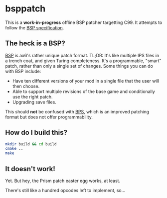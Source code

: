 # bsppatch

This is a **work-in-progress** offline BSP patcher targetting C99. It attempts to follow the [BSP specification](docs/SPECS.md).

## The heck is a BSP?

[BSP](https://github.com/aaaaaa123456789/bsp) is ax6's rather unique patch format. TL;DR: It's like multiple IPS files in a trench coat, and given Turing completeness. It's a programmable, "smart" patch, rather than only a single set of changes. Some things you can do with BSP include:
* Have ten different versions of your mod in a single file that the user will then choose.
* Able to support multiple revisions of the base game and conditionally use the right patch.
* Upgrading save files.

This should **not** be confused with [BPS](https://github.com/blakesmith/rombp/blob/master/docs/bps_spec.md), which is an improved patching format but does not offer programmability.

## How do I build this?

```sh
mkdir build && cd build
cmake ..
make
```

## It doesn't work!

Yet. But hey, the Prism patch easter egg works, at least.

There's still like a hundred opcodes left to implement, so…